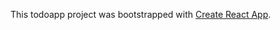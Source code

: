 This todoapp project was bootstrapped with [Create React App](https://github.com/facebookincubator/create-react-app).